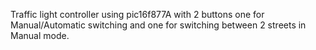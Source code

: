 Traffic light controller using pic16f877A
with 2 buttons one for Manual/Automatic switching and one for switching between 2 streets in Manual mode.
